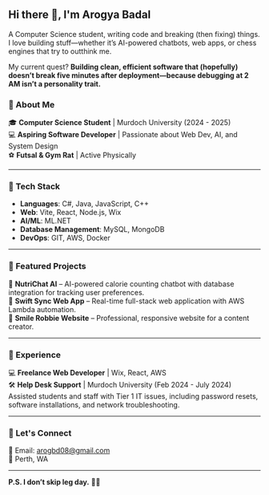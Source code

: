 ## Hi there 👋, I'm Arogya Badal  

A Computer Science student, writing code and breaking (then fixing) things.
I love building stuff—whether it’s AI-powered chatbots, web apps, or chess engines that try to outthink me. 

My current quest? **Building clean, efficient software that (hopefully) doesn’t break five minutes after deployment—because debugging at 2 AM isn’t a personality trait.**  


### 🚀 About Me  
🎓 **Computer Science Student** | Murdoch University (2024 - 2025)  
💻 **Aspiring Software Developer** | Passionate about Web Dev, AI, and System Design  
⚽ **Futsal & Gym Rat** | Active Physically

---

### 🔧 Tech Stack  
- **Languages**: C#, Java, JavaScript, C++  
- **Web**: Vite, React, Node.js, Wix  
- **AI/ML**: ML.NET
- **Database Management**: MySQL, MongoDB
- **DevOps**: GIT, AWS, Docker  

---

### 📌 Featured Projects  
🔹 **NutriChat AI** – AI-powered calorie counting chatbot with database integration for tracking user preferences.  
🔹 **Swift Sync Web App** – Real-time full-stack web application with AWS Lambda automation.  
🔹 **Smile Robbie Website** – Professional, responsive website for a content creator.  

---

### 💼 Experience  
💻 **Freelance Web Developer** | Wix, React, AWS  
🛠 **Help Desk Support** | Murdoch University (Feb 2024 - July 2024)  
Assisted students and staff with Tier 1 IT issues, including password resets, software installations, and network troubleshooting.  

---

### 💬 Let's Connect  
📧 Email: arogbd08@gmail.com  
📍 Perth, WA  

---

**P.S. I don’t skip leg day.** 🦵🔥
